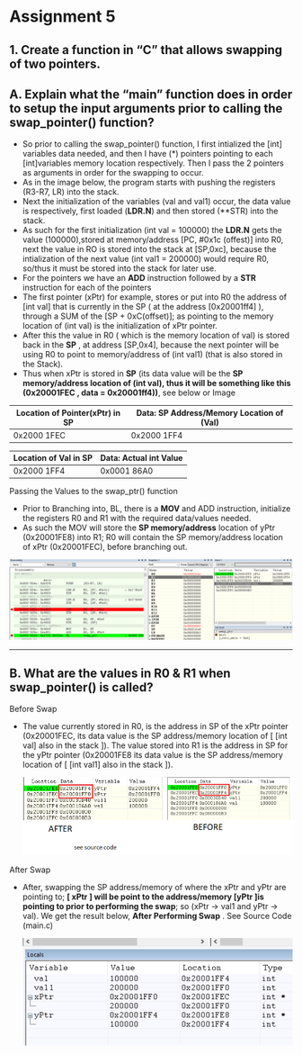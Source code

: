
# Assignment 5

## 1. Create a function in “C” that allows swapping of two pointers.
A. Explain what the “main” function does in order to setup the input arguments prior to calling the swap_pointer() function?
--

 - So prior to calling the swap_pointer() function, I first intialized the [int] variables data needed, and then I have (*) pointers pointing to each [int]variables memory location respectively. Then I pass the 2 pointers as arguments in order for the swapping to occur.
 - As in the image below, the program starts with pushing the registers (R3-R7, LR) into the stack.
 - Next the initialization of the variables (val and val1) occur, the data value is respectively, first loaded (**LDR.N**) and then stored (**STR) into the stack.
 - As such for the first initialization (int val = 100000) the **LDR.N** gets the value (100000),stored at memory/address [PC, #0x1c (offest)] into R0, next the value in RO is stored into the stack at [SP,0xc], because the intialization of the next value (int val1 = 200000) would require R0, so/thus it must be stored into the stack for later use.
 - For the pointers we have an **ADD** instruction followed by a **STR**  instruction for each of the pointers
 - The first pointer (xPtr) for example, stores or put into R0 the address of [int val] that is currently in the SP ( at the address  [0x20001ff4] ), through a SUM of the [SP + 0xC(offset)]; as pointing to the memory location of (int val) is the initialization of xPtr pointer.
 - After this the value in R0 ( which is the memory location of val) is stored back in the **SP** , at address [SP,0x4],  because the next  pointer will be using R0 to point to memory/address of (int val1) (that is also stored in the Stack).
 - Thus when xPtr is stored in **SP** (its data value will be the **SP memory/address location of (int val), thus it will be something like this (0x20001FEC , data = 0x20001ff4))**, see below or Image
 
 |Location of Pointer(xPtr) in SP| Data: SP Address/Memory Location of (Val)  |
|--|--|
| 0x2000 1FEC  |0x2000 1FF4  |

| Location of Val in SP | Data: Actual int Value|
|--|--|
| 0x2000 1FF4 | 0x0001 86A0  | 


Passing the Values to the swap_ptr() function

 - Prior to Branching into, BL, there is a **MOV** and ADD instruction, initialize the registers R0 and R1 with the required data/values
   needed.
 - As such the MOV will store the **SP memory/address** location of yPtr (0x20001FE8) into R1; R0 will contain the SP memory/address location of xPtr (0x20001FEC), before branching out.
 
 ![BeforeImg](https://github.com/EdwinKaburu/embsys310/blob/main/assignment05/Img/beforeBL.PNG)

---

B. What are the values in R0 & R1 when swap_pointer() is called?
-
Before Swap

 - The value currently stored in R0, is the address in SP of the xPtr
   pointer (0x20001FEC, its data value is the SP address/memory location
   of [ [int val] also in the stack ]). The value stored into R1 is the
   address in SP for the yPtr pointer (0x20001FE8 its data value is the
   SP address/memory location of [ [int val1] also in the stack ]).
   
   ![combBeforeAfter](https://github.com/EdwinKaburu/embsys310/blob/main/assignment05/Img/combBeforeAfer.png)

After Swap

 - After, swapping the SP address/memory of where the xPtr and yPtr are pointing to; **[ xPtr ] will be point to the address/memory [yPtr ]is pointing to prior to performing the swap**; so (xPtr -> val1 and yPtr -> val). We get the result below, **After Performing Swap** . See Source Code (main.c)
   
   ![combBeforeAfter](https://github.com/EdwinKaburu/embsys310/blob/main/assignment05/Img/finalPointer.PNG)

